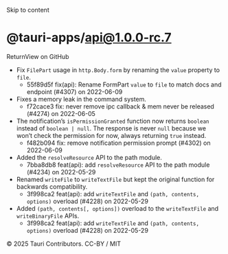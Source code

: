Skip to content
# @tauri-apps/api@1.0.0-rc.7
ReturnView on GitHub
  * Fix `FilePart` usage in `http.Body.form` by renaming the `value` property to `file`. 
    * 55f89d5f fix(api): Rename FormPart `value` to `file` to match docs and endpoint (#4307) on 2022-06-09
  * Fixes a memory leak in the command system. 
    * f72cace3 fix: never remove ipc callback & mem never be released (#4274) on 2022-06-05
  * The notification’s `isPermissionGranted` function now returns `boolean` instead of `boolean | null`. The response is never `null` because we won’t check the permission for now, always returning `true` instead. 
    * f482b094 fix: remove notification permission prompt (#4302) on 2022-06-09
  * Added the `resolveResource` API to the path module. 
    * 7bba8db8 feat(api): add `resolveResource` API to the path module (#4234) on 2022-05-29
  * Renamed `writeFile` to `writeTextFile` but kept the original function for backwards compatibility. 
    * 3f998ca2 feat(api): add `writeTextFile` and `(path, contents, options)` overload (#4228) on 2022-05-29
  * Added `(path, contents[, options])` overload to the `writeTextFile` and `writeBinaryFile` APIs. 
    * 3f998ca2 feat(api): add `writeTextFile` and `(path, contents, options)` overload (#4228) on 2022-05-29


© 2025 Tauri Contributors. CC-BY / MIT
